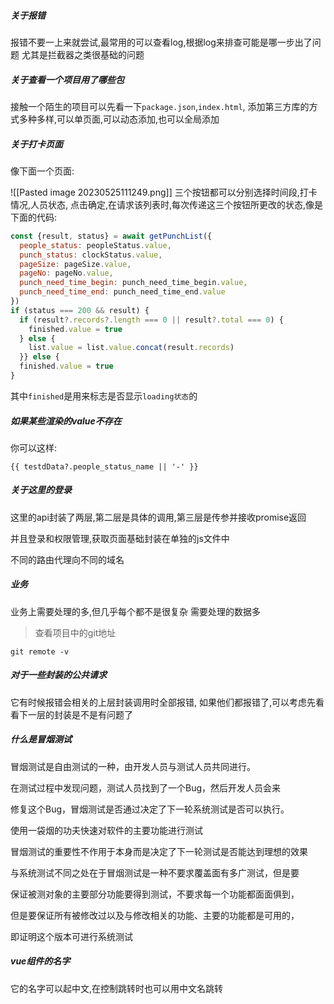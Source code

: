 #####  关于报错

报错不要一上来就尝试,最常用的可以查看log,根据log来排查可能是哪一步出了问题
尤其是拦截器之类很基础的问题

#####  关于查看一个项目用了哪些包

接触一个陌生的项目可以先看一下`package.json`,`index.html`,
添加第三方库的方式多种多样,可以单页面,可以动态添加,也可以全局添加

#####  关于打卡页面

像下面一个页面:

![[Pasted image 20230525111249.png]]
三个按钮都可以分别选择时间段,打卡情况,人员状态,
点击确定,在请求该列表时,每次传递这三个按钮所更改的状态,像是下面的代码:
```javascript
const {result, status} = await getPunchList({  
  people_status: peopleStatus.value,  
  punch_status: clockStatus.value,  
  pageSize: pageSize.value,  
  pageNo: pageNo.value,  
  punch_need_time_begin: punch_need_time_begin.value,  
  punch_need_time_end: punch_need_time_end.value  
})  
if (status === 200 && result) {  
  if (result?.records?.length === 0 || result?.total === 0) {  
    finished.value = true  
  } else {  
    list.value = list.value.concat(result.records)  
  }} else {  
  finished.value = true  
}
```

其中`finished`是用来标志是否显示`loading状态`的

#####  如果某些渲染的value不存在

你可以这样:
```vue
{{ testdData?.people_status_name || '-' }}
```

##### 关于这里的登录


这里的api封装了两层,第二层是具体的调用,第三层是传参并接收promise返回

并且登录和权限管理,获取页面基础封装在单独的js文件中

不同的路由代理向不同的域名

##### 业务

业务上需要处理的多,但几乎每个都不是很复杂
需要处理的数据多

> 查看项目中的git地址

```shell
git remote -v
```


##### 对于一些封装的公共请求

它有时候报错会相关的上层封装调用时全部报错,
如果他们都报错了,可以考虑先看看下一层的封装是不是有问题了


##### **什么是冒烟测试**

冒烟测试是自由测试的一种，由开发人员与测试人员共同进行。

在测试过程中发现问题，测试人员找到了一个Bug，然后开发人员会来

修复这个Bug，冒烟测试是否通过决定了下一轮系统测试是否可以执行。

使用一袋烟的功夫快速对软件的主要功能进行测试

冒烟测试的重要性不作用于本身而是决定了下一轮测试是否能达到理想的效果

与系统测试不同之处在于冒烟测试是一种不要求覆盖面有多广测试，但是要

保证被测对象的主要部分功能要得到测试，不要求每一个功能都面面俱到，

但是要保证所有被修改过以及与修改相关的功能、主要的功能都是可用的，

即证明这个版本可进行系统测试

##### vue组件的名字

它的名字可以起中文,在控制跳转时也可以用中文名跳转


